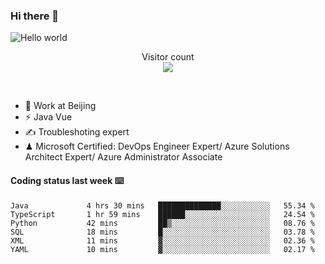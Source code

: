 ### Hi there 👋

<img src="https://raw.githubusercontent.com/sagar-viradiya/sagar-viradiya/master/resources/banner.png" alt="Hello world">
<p align="center"> 
  Visitor count<br/>
  <img src="https://profile-counter.glitch.me/youszoe/count.svg" />
</p>
<br/>

- 🍻 Work at Beijing 
- ⚡ Java Vue
- ✍️ Troubleshoting expert
- ♟  Microsoft Certified: DevOps Engineer Expert/ Azure Solutions Architect Expert/ Azure Administrator Associate

#### Coding status last week ⌨️

<!--START_SECTION:waka-->

```text
Java             4 hrs 30 mins   ██████████████░░░░░░░░░░░   55.34 %
TypeScript       1 hr 59 mins    ██████░░░░░░░░░░░░░░░░░░░   24.54 %
Python           42 mins         ██▒░░░░░░░░░░░░░░░░░░░░░░   08.76 %
SQL              18 mins         █░░░░░░░░░░░░░░░░░░░░░░░░   03.78 %
XML              11 mins         ▓░░░░░░░░░░░░░░░░░░░░░░░░   02.36 %
YAML             10 mins         ▓░░░░░░░░░░░░░░░░░░░░░░░░   02.17 %
```

<!--END_SECTION:waka-->

<br/>
<center><img src="http://ghchart.rshah.org/409ba5/yousazoe" alt="" /></center>


